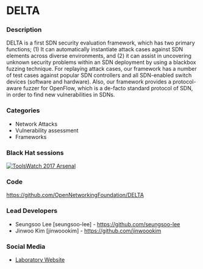 # DELTA

### Description
DELTA is a first SDN security evaluation framework, which has two primary functions; (1) It can automatically instantiate attack cases against SDN elements across diverse environments, and (2) it can assist in uncovering unknown security problems within an SDN deployment by using a blackbox fuzzing technique. For replaying attack cases, our framework has a number of test cases against popular SDN controllers and all SDN-enabled switch devices (software and hardware). Also, our framework provides a protocol-aware fuzzer for OpenFlow, which is a de-facto standard protocol of SDN, in order to find new vulnerabilities in SDNs.

### Categories
* Network Attacks
* Vulnerability assessment
* Frameworks

### Black Hat sessions
[![ToolsWatch 2017 Arsenal](https://rawgithub.com/toolswatch/badges/master/arsenal/2017.svg)](https://www.blackhat.com/us-17/arsenal/schedule/#delta-sdn-security-evaluation-framework-7466)

### Code
https://github.com/OpenNetworkingFoundation/DELTA

### Lead Developers
* Seungsoo Lee [seungsoo-lee] - https://github.com/seungsoo-lee
* Jinwoo Kim [jinwoookim] - https://github.com/jinwoookim

### Social Media
* [Laboratory Website](http://nss.kaist.ac.kr/)

